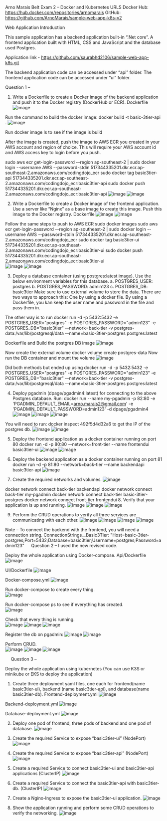 Arno Marais
Belt Exam 2 – Docker and Kubernetes
URLS
Docker Hub: https://hub.docker.com/repositories/arnomarais
GitHub: https://github.com/ArnoMarais/sample-web-app-k8s-v2

Web Application Introduction

This sample application has a backend application built-in “.Net core”. A frontend application built with HTML, CSS and JavaScript and the database used Postgres.

Application link - https://github.com/saurabhd2106/sample-web-app-k8s.git

The backend application code can be accessed under “api” folder.
The frontend application code can be accessed under “ui” folder.

Question 1 –

1.	Write a Dockerfile to create a Docker image of the backend application and push it to the Docker registry (DockerHub or ECR). 
Dockerfile
 ![image](https://github.com/ArnoMarais/sample-web-app-k8s-v2/assets/22773627/69b1e17f-f4f4-41ae-881c-c00d95f52baf)

Run the command to build the docker image:
docker build -t basic-3tier-api .
 ![image](https://github.com/ArnoMarais/sample-web-app-k8s-v2/assets/22773627/dfdbe3d6-bfe2-4025-87cd-66da26c10453)

Run docker image ls to see if the image is build

After the image is created, push the image to AWS ECR you created in your AWS account and region of choice. This will require your AWS account id and AWS access key to login before you push.

sudo aws ecr get-login-password --region ap-southeast-2 | sudo docker login --username AWS --password-stdin 517344335201.dkr.ecr.ap-southeast-2.amazonaws.com/codingdojo_ecr
sudo docker tag basic3tier-api 517344335201.dkr.ecr.ap-southeast-2.amazonaws.com/codingdojo_ecr:basic3tier-api
sudo docker push 517344335201.dkr.ecr.ap-southeast-2.amazonaws.com/codingdojo_ecr:basic3tier-api
![image](https://github.com/ArnoMarais/sample-web-app-k8s-v2/assets/22773627/61bcb52d-2858-48a7-94d9-f13164f7769e)
![image](https://github.com/ArnoMarais/sample-web-app-k8s-v2/assets/22773627/720fb51f-8f87-4754-b144-f8c79fde12ae)

2.	Write a Dockerfile to create a Docker image of the frontend application. Use a server like “Nginx” as a base image to create this image. Push this image to the Docker registry.
Dockerfile
 ![image](https://github.com/ArnoMarais/sample-web-app-k8s-v2/assets/22773627/95f02bca-e215-44c9-94f6-21904d98c65f)
![image](https://github.com/ArnoMarais/sample-web-app-k8s-v2/assets/22773627/a549d5b2-bfa6-49bb-8118-c94302e8aef1)
 
Follow the same steps to push to AWS ECR
sudo docker images
sudo aws ecr get-login-password --region ap-southeast-2 | sudo docker login --username AWS --password-stdin 517344335201.dkr.ecr.ap-southeast-2.amazonaws.com/codingdojo_ecr
sudo docker tag basic3tier-ui 517344335201.dkr.ecr.ap-southeast-2.amazonaws.com/codingdojo_ecr:basic3tier-ui
sudo docker push 517344335201.dkr.ecr.ap-southeast-2.amazonaws.com/codingdojo_ecr:basic3tier-ui  
 ![image](https://github.com/ArnoMarais/sample-web-app-k8s-v2/assets/22773627/3ac8c0fd-5a3c-4964-9f73-c15fab319e5d)
![image](https://github.com/ArnoMarais/sample-web-app-k8s-v2/assets/22773627/f7cf5104-94d2-495a-9d89-ce989660d80e)

3.	Deploy a database container (using postgres:latest image). 
Use the below environment variables for this database.
a.	POSTGRES_USER: postgres
b.	POSTGRES_PASSWORD: admin123
c.	POSTGRES_DB: basic3tier
Make sure to use external volume to store the data.
There are two ways to approach this:
One by using a docker file. By using a Dockerfile, you kan keep the user name and password in the file and pass them in.

The other way is to run
docker run -d -p 5432:5432 -e POSTGRES_USER="postgres" -e POSTGRES_PASSWORD="admin123" -e POSTGRES_DB="basic3tier" --network=back-tier -v postgres-data:/var/lib/postgresql/data --name=basic-3tier-postgres postgres:latest

Dockerfile and Build the postgres DB image 
![image](https://github.com/ArnoMarais/sample-web-app-k8s-v2/assets/22773627/d0e6e8c2-4220-42dc-9217-6fe554d241aa)

Now create the external volume
docker volume create postgres-data
Now run the DB container and mount the volume
 ![image](https://github.com/ArnoMarais/sample-web-app-k8s-v2/assets/22773627/72fdf815-8094-4281-81d1-aa0d8c4ec7dd)

Did both methods but ended up using 
docker run -d -p 5432:5432 -e POSTGRES_USER="postgres" -e POSTGRES_PASSWORD="admin123" -e POSTGRES_DB="basic3tier" --network=back-tier -v postgres-data:/var/lib/postgresql/data --name=basic-3tier-postgres postgres:latest

4.	Deploy pgadmin (dpage/pgadmin4:latest) for connecting to the above Postgres database.
Run:
docker run --name my-pgadmin -p 82:80 -e 'PGADMIN_DEFAULT_EMAIL=arno.marais2@gmail.com' -e 'PGADMIN_DEFAULT_PASSWORD=admin123' -d dpage/pgadmin4
   ![image](https://github.com/ArnoMarais/sample-web-app-k8s-v2/assets/22773627/1e31e8af-630c-4763-9a60-6158022567ce)
![image](https://github.com/ArnoMarais/sample-web-app-k8s-v2/assets/22773627/81f3a61e-b19c-4c8b-953a-c3dfb6436244)
![image](https://github.com/ArnoMarais/sample-web-app-k8s-v2/assets/22773627/f8368a9c-8a8d-442c-a57d-08b4a6d2fb39)
 
You will need to run:
docker inspect 492f5d4d32a6
to get the IP of the postgres db.
 ![image](https://github.com/ArnoMarais/sample-web-app-k8s-v2/assets/22773627/0b4fc66e-2994-4770-8352-3650df7d5c0d)
![image](https://github.com/ArnoMarais/sample-web-app-k8s-v2/assets/22773627/219751ff-2e83-425e-9d9f-60d931e09810)

5.	Deploy the frontend application as a docker container running on port 80
docker run -d -p 80:80 --network=front-tier --name frontendui basic3tier-ui
   ![image](https://github.com/ArnoMarais/sample-web-app-k8s-v2/assets/22773627/b128ff9a-1f06-4036-80a6-6c3121223372)
![image](https://github.com/ArnoMarais/sample-web-app-k8s-v2/assets/22773627/20b96ed3-5559-47b0-ae14-58a7cba91005)

6.	Deploy the backend application as a docker container running on port 81
docker run -d -p 81:80 --network=back-tier --name backendapi basic3tier-api
 ![image](https://github.com/ArnoMarais/sample-web-app-k8s-v2/assets/22773627/642888a5-88c1-4454-979d-515847b9450a)

7.	Create the required networks and volumes.
 ![image](https://github.com/ArnoMarais/sample-web-app-k8s-v2/assets/22773627/25a8a0ef-c5e5-4334-9dee-49f46bd4f485)

docker network connect back-tier backendapi
docker network connect back-tier my-pgadmin
docker network connect back-tier basic-3tier-postgres
docker network connect front-tier frontendui
8.	Verify that your application is up and running.
 ![image](https://github.com/ArnoMarais/sample-web-app-k8s-v2/assets/22773627/7a28fe82-69de-4dce-a52f-5b83a40119b5)
![image](https://github.com/ArnoMarais/sample-web-app-k8s-v2/assets/22773627/dc624e8e-4e64-4916-b85b-b1d9fb63f9fb)
![image](https://github.com/ArnoMarais/sample-web-app-k8s-v2/assets/22773627/c498d165-58f1-42c2-a324-10cafa53491b) 

9.	Perform the CRUD operations to verify all three services are communicating with each other.
![image](https://github.com/ArnoMarais/sample-web-app-k8s-v2/assets/22773627/958402f4-a8dd-4feb-9c80-8fd764d291bc)
![image](https://github.com/ArnoMarais/sample-web-app-k8s-v2/assets/22773627/0c025c99-416e-42a9-a2fc-26ced63036ac)
![image](https://github.com/ArnoMarais/sample-web-app-k8s-v2/assets/22773627/da4767b0-be95-4961-97c1-ad30a807e5b2)
![image](https://github.com/ArnoMarais/sample-web-app-k8s-v2/assets/22773627/6478ea40-61b4-46ee-b9a9-089befb3ed2c)

Note – To connect the backend with the frontend, you will need a connection string. 
ConnectionStrings__Basic3Tier: "Host=basic-3tier-postgres;Port=5432;Database=basic3tier;Username=postgres;Password=admin123"
 
Question 2 – 
I used the new revised code.

Deploy the whole application using Docker-compose.
Api/Dockerfile
![image](https://github.com/ArnoMarais/sample-web-app-k8s-v2/assets/22773627/6332a07d-cd3d-4e73-9eb7-534c25202a9e) 

UI/Dockerfile
![image](https://github.com/ArnoMarais/sample-web-app-k8s-v2/assets/22773627/b39fbf16-5242-4a40-852f-3b1e5c185e43)

Docker-compose.yml
![image](https://github.com/ArnoMarais/sample-web-app-k8s-v2/assets/22773627/947bb084-8e72-4cdc-b974-98c2d90ac6b0)

Run docker-compose to create every thing.  
![image](https://github.com/ArnoMarais/sample-web-app-k8s-v2/assets/22773627/45bbf2dd-afbb-40bb-aaba-0f9c40bbc9ef)

Run docker-compose ps to see if everything has created.  
![image](https://github.com/ArnoMarais/sample-web-app-k8s-v2/assets/22773627/645f23f9-b5c7-48bb-b02b-31e5f75e3c5d)

Check that every thing is running.  
![image](https://github.com/ArnoMarais/sample-web-app-k8s-v2/assets/22773627/d6ede2ff-2973-426b-a042-9abb7e0c594b)
![image](https://github.com/ArnoMarais/sample-web-app-k8s-v2/assets/22773627/cb996d48-e493-432c-ad74-a7371103589f)
![image](https://github.com/ArnoMarais/sample-web-app-k8s-v2/assets/22773627/6184a1be-04bf-474d-a7f7-f120faf4a3eb)

Register the db on pgadmin:
![image](https://github.com/ArnoMarais/sample-web-app-k8s-v2/assets/22773627/73e4ad4b-88a9-4d5a-8fac-993a0f68b5c2)
![image](https://github.com/ArnoMarais/sample-web-app-k8s-v2/assets/22773627/664a6fa7-baef-4644-9d63-ecc53fddfb2e)
   
Perform CRUD.      
![image](https://github.com/ArnoMarais/sample-web-app-k8s-v2/assets/22773627/4331b467-c0df-40da-9805-1d95e0aa7cb9)
![image](https://github.com/ArnoMarais/sample-web-app-k8s-v2/assets/22773627/b8c0faba-22a0-4048-9ede-069627b322d5)
![image](https://github.com/ArnoMarais/sample-web-app-k8s-v2/assets/22773627/c66b2870-1cb6-491a-bc45-116015022ecf)

 
Question 3 –

Deploy the whole application using kubernetes (You can use K3S or minikube or EKS to deploy the application)

1.	Create three deployment yaml files, one each for frontend(name basic3tier-ui), backend (name basic3tier-api), and database(name basic3tier-db).
Frontend-deployment.yml 
![image](https://github.com/ArnoMarais/sample-web-app-k8s-v2/assets/22773627/89736de4-0782-4e59-a524-5f90cbd03332)

Backend-deployment.yml 
![image](https://github.com/ArnoMarais/sample-web-app-k8s-v2/assets/22773627/a72dde5d-bb75-4cfc-ab58-d592049c5e56)

Database-deployment.yml 
![image](https://github.com/ArnoMarais/sample-web-app-k8s-v2/assets/22773627/fb63992f-a2ef-4989-9a62-85d778f8b433)

2.	Deploy one pod of frontend, three pods of backend and one pod of database.
![image](https://github.com/ArnoMarais/sample-web-app-k8s-v2/assets/22773627/4d745c4b-dd7b-44ce-b4a0-1cfb9b57ca5c)
 
3.	Create the required Service to expose “basic3tier-ui” (NodePort)
![image](https://github.com/ArnoMarais/sample-web-app-k8s-v2/assets/22773627/0faa0849-2f5d-4d37-bb72-0bb4fa7b9533)
 
4.	Create the required Service to expose “basic3tier-api” (NodePort)
![image](https://github.com/ArnoMarais/sample-web-app-k8s-v2/assets/22773627/4449e3b1-f764-4010-88ab-cf534eacb841)
 
5.	Create a required Service to connect basic3tier-ui and basic3tier-api applications (ClusterIP)
![image](https://github.com/ArnoMarais/sample-web-app-k8s-v2/assets/22773627/dc4d9c0a-e125-499c-9ca0-fe80f0ee814b)
 
6.	Create a required Service to connect the basic3tier-api with basic3tier-db. (ClusterIP)
![image](https://github.com/ArnoMarais/sample-web-app-k8s-v2/assets/22773627/2e5f0a27-91e2-4ffc-99a2-310fcdb89d12)
 
7.	Create a Nginx-Ingress to expose the basic3tier-ui application. 
![image](https://github.com/ArnoMarais/sample-web-app-k8s-v2/assets/22773627/6f159af6-9418-42cd-85ac-a3a1d8e5a29c)
 
8.	Show the application running and perform some CRUD operations to verify the networking.
![image](https://github.com/ArnoMarais/sample-web-app-k8s-v2/assets/22773627/994e275b-0191-493d-85d2-d3bd6922b46c)
 


